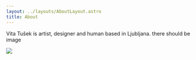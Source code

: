 ```yaml
---
layout: ../layouts/AboutLayout.astro
title: About
---
```

Vita Tušek is artist, designer and human based in Ljubljana. there should be image

![](https://ViTuShek.github.io/vita_tusek.github.io/images/vita_ABOUT.jpg)